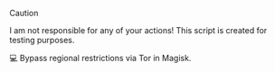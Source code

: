 > [!CAUTION]
> I am not responsible for any of your actions! This script is created for testing purposes.

💻 Bypass regional restrictions via Tor in Magisk.
